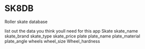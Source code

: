 # SK8DB
Roller skate database

list out the data you think youll need for this app
    Skate
        skate_name
        skate_brand
        skate_type
        skate_price
    plate
        plate_name
        plate_material
        plate_angle
    wheels
        wheel_size
        Wheel_hardness
